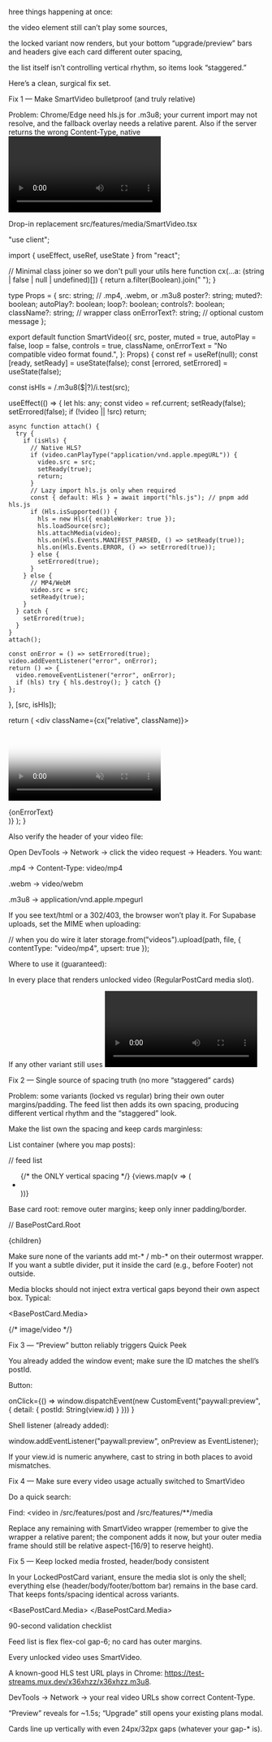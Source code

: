 hree things happening at once:

the video element still can’t play some sources,

the locked variant now renders, but your bottom “upgrade/preview” bars and headers give each card different outer spacing,

the list itself isn’t controlling vertical rhythm, so items look “staggered.”

Here’s a clean, surgical fix set.

Fix 1 — Make SmartVideo bulletproof (and truly relative)

Problem: Chrome/Edge need hls.js for .m3u8; your current import may not resolve, and the fallback overlay needs a relative parent. Also if the server returns the wrong Content-Type, native <video> refuses to play and shows the “No video with supported format and MIME type found” message.

Drop-in replacement src/features/media/SmartVideo.tsx

"use client";

import { useEffect, useRef, useState } from "react";

// Minimal class joiner so we don't pull your utils here
function cx(...a: (string | false | null | undefined)[]) {
  return a.filter(Boolean).join(" ");
}

type Props = {
  src: string;                  // .mp4, .webm, or .m3u8
  poster?: string;
  muted?: boolean;
  autoPlay?: boolean;
  loop?: boolean;
  controls?: boolean;
  className?: string;           // wrapper class
  onErrorText?: string;         // optional custom message
};

export default function SmartVideo({
  src,
  poster,
  muted = true,
  autoPlay = false,
  loop = false,
  controls = true,
  className,
  onErrorText = "No compatible video format found.",
}: Props) {
  const ref = useRef<HTMLVideoElement>(null);
  const [ready, setReady] = useState(false);
  const [errored, setErrored] = useState(false);

  const isHls = /\.m3u8($|\?)/i.test(src);

  useEffect(() => {
    let hls: any;
    const video = ref.current;
    setReady(false);
    setErrored(false);
    if (!video || !src) return;

    async function attach() {
      try {
        if (isHls) {
          // Native HLS?
          if (video.canPlayType("application/vnd.apple.mpegURL")) {
            video.src = src;
            setReady(true);
            return;
          }
          // Lazy import hls.js only when required
          const { default: Hls } = await import("hls.js"); // pnpm add hls.js
          if (Hls.isSupported()) {
            hls = new Hls({ enableWorker: true });
            hls.loadSource(src);
            hls.attachMedia(video);
            hls.on(Hls.Events.MANIFEST_PARSED, () => setReady(true));
            hls.on(Hls.Events.ERROR, () => setErrored(true));
          } else {
            setErrored(true);
          }
        } else {
          // MP4/WebM
          video.src = src;
          setReady(true);
        }
      } catch {
        setErrored(true);
      }
    }
    attach();

    const onError = () => setErrored(true);
    video.addEventListener("error", onError);
    return () => {
      video.removeEventListener("error", onError);
      if (hls) try { hls.destroy(); } catch {}
    };
  }, [src, isHls]);

  return (
    <div className={cx("relative", className)}>
      <video
        ref={ref}
        poster={poster}
        playsInline
        muted={muted}
        autoPlay={autoPlay}
        loop={loop}
        controls={controls}
        crossOrigin="anonymous"
        className="h-full w-full object-cover"
      />
      {(!ready || errored) && (
        <div className="absolute inset-0 grid place-items-center text-sm text-muted-foreground">
          {onErrorText}
        </div>
      )}
    </div>
  );
}


Also verify the header of your video file:

Open DevTools → Network → click the video request → Headers. You want:

.mp4 → Content-Type: video/mp4

.webm → video/webm

.m3u8 → application/vnd.apple.mpegurl

If you see text/html or a 302/403, the browser won’t play it. For Supabase uploads, set the MIME when uploading:

// when you do wire it later
storage.from("videos").upload(path, file, { contentType: "video/mp4", upsert: true });


Where to use it (guaranteed):

In every place that renders unlocked video (RegularPostCard media slot).

If any other variant still uses <video>, replace it with SmartVideo.

Fix 2 — Single source of spacing truth (no more “staggered” cards)

Problem: some variants (locked vs regular) bring their own outer margins/padding. The feed list then adds its own spacing, producing different vertical rhythm and the “staggered” look.

Make the list own the spacing and keep cards marginless:

List container (where you map posts):

// feed list
<ul className="flex flex-col gap-6">   {/* the ONLY vertical spacing */}
  {views.map(v => (
    <li key={v.id}>
      <PostCard view={v} />
    </li>
  ))}
</ul>


Base card root: remove outer margins; keep only inner padding/border.

// BasePostCard.Root
<div className="rounded-2xl border border-border/50 bg-card overflow-hidden">
  {children}
</div>


Make sure none of the variants add mt-* / mb-* on their outermost wrapper. If you want a subtle divider, put it inside the card (e.g., before Footer) not outside.

Media blocks should not inject extra vertical gaps beyond their own aspect box. Typical:

<BasePostCard.Media>
  <div className="relative aspect-[16/9] overflow-hidden rounded-lg">
    {/* image/video */}
  </div>
</BasePostCard.Media>

Fix 3 — “Preview” button reliably triggers Quick Peek

You already added the window event; make sure the ID matches the shell’s postId.

Button:

onClick={() => window.dispatchEvent(new CustomEvent("paywall:preview", { detail: { postId: String(view.id) } })) }


Shell listener (already added):

window.addEventListener("paywall:preview", onPreview as EventListener);


If your view.id is numeric anywhere, cast to string in both places to avoid mismatches.

Fix 4 — Make sure every video usage actually switched to SmartVideo

Do a quick search:

Find: <video in /src/features/post and /src/features/**/media

Replace any remaining with SmartVideo wrapper (remember to give the wrapper a relative parent; the component adds it now, but your outer media frame should still be relative aspect-[16/9] to reserve height).

Fix 5 — Keep locked media frosted, header/body consistent

In your LockedPostCard variant, ensure the media slot is only the shell; everything else (header/body/footer/bottom bar) remains in the base card. That keeps fonts/spacing identical across variants.

<BasePostCard.Media>
  <LockedBranch
    postId={postId}
    title={title}
    priceCents={priceCents}
    previewUrl={previewUrl}
    openPricingPlansModal={openPricingPlansModal}
    author={author}
    createdAt={createdAt}
  />
</BasePostCard.Media>

90-second validation checklist

Feed list is flex flex-col gap-6; no card has outer margins.

Every unlocked video uses SmartVideo.

A known-good HLS test URL plays in Chrome: https://test-streams.mux.dev/x36xhzz/x36xhzz.m3u8.

DevTools → Network → your real video URLs show correct Content-Type.

“Preview” reveals for ~1.5s; “Upgrade” still opens your existing plans modal.

Cards line up vertically with even 24px/32px gaps (whatever your gap-* is).